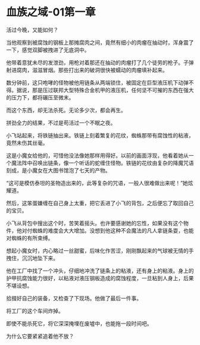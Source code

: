 # 血族之域-01第一章

活过今晚，又能如何？

当他观察到被腐蚀的钢板上那摊腐肉之间，竟然有细小的肉瘤在抽动时，浑身震了一下，感觉双脚被拽进了无底洞中。

他带着意犹未尽的发泄劲，用枪对着那还在抽动的肉瘤打了几个徒劳的枪子。子弹射进腐肉，滋滋冒烟。那些打出来的破洞很快被蠕动的肉瘤填补起来。

数分钟前，这只咆哮的怪物被他用链条从两端锁住，被固定在巨型液压机下动弹不得。据说，那是压过联邦大型特殊合金机甲的液压机，任何坚不可摧的东西在强大的压力下，都将碾压至微末。

而这个东西，却无法杀死。无论多少次，都会再生。

拼劲全力的结果，不过是苟活过一个不眠之夜。

小飞站起来，将铁链抽出来。铁链上刻着繁复的花纹，蜘蛛那带有腐蚀性的粘液，竟然未伤其丝毫。

这是小魔女给他的，可惜他没法像她那样用得好。以前的画面浮现，他看着她从一个魔法阵中召唤出链条，像一个听话的蛇缠住怪物。铁链的花纹由复杂的降魔咒语刻成，是小魔女在大图书馆泡了七天的产物。

“这可是模仿泰坦的圣物造出来的，此等复杂的咒语，一般人很难做出来呢！”她炫耀道。

然后，这笨蛋嫌缠在自己身上太重，把它丢进了小飞的背包，之后便忘了取回自己的宝贝。

小飞从背包中搜出这个时，苦笑着摇头。也许要感谢她的忘性，如果没有这个物件，他对付蜘蛛的难度会大大增加。没想到他这种不会魔法的凡人拿链条耍，也能对蜘蛛的有所束缚。

想起小魔女时，内心略过一丝甜蜜，后味化作苦涩，刚刚飘起来的气球被无情的手拽住，沉沉地坠下来。

他在工厂中找了一个冲头，仔细地冲洗了链条上的粘液，还有身上的粘液。身上的护甲抗腐蚀能力很好，以粘液对液压钢板造成的腐蚀程度，一旦粘到人身上，后果不堪设想。

拾掇好自己的装备，又检查了下现场。他做了最后一件事。

将工厂的这个车间炸掉。

即使不能杀死它，将它深深掩埋在废墟中，也能拖一段时间吧。





为什么它要紧紧追着他不放？





